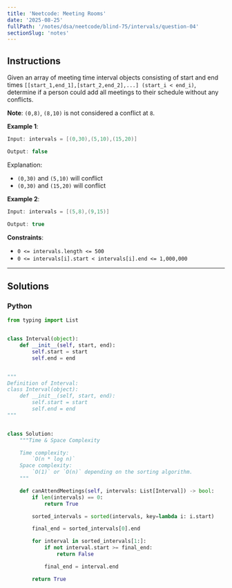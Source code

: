 ```yaml
---
title: 'Neetcode: Meeting Rooms'
date: '2025-08-25'
fullPath: '/notes/dsa/neetcode/blind-75/intervals/question-04'
sectionSlug: 'notes'
---
```


## Instructions

Given an array of meeting time interval objects consisting of start and end times `[[start_1,end_1],[start_2,end_2],...] (start_i < end_i)`, determine if a person could add all meetings to their schedule without any conflicts.

**Note**: `(0,8)`, `(8,10)` is not considered a conflict at `8`.

**Example 1**:

```java
Input: intervals = [(0,30),(5,10),(15,20)]

Output: false
```

Explanation:

- `(0,30)` and `(5,10)` will conflict
- `(0,30)` and `(15,20)` will conflict

**Example 2**:

```java
Input: intervals = [(5,8),(9,15)]

Output: true
```

**Constraints**:

- `0 <= intervals.length <= 500`
- `0 <= intervals[i].start < intervals[i].end <= 1,000,000`

---

## Solutions

### Python

```python
from typing import List


class Interval(object):
    def __init__(self, start, end):
        self.start = start
        self.end = end


"""
Definition of Interval:
class Interval(object):
    def __init__(self, start, end):
        self.start = start
        self.end = end
"""


class Solution:
    """Time & Space Complexity

    Time complexity:
        `O(n * log n)`
    Space complexity:
        `O(1)` or `O(n)` depending on the sorting algorithm.
    """

    def canAttendMeetings(self, intervals: List[Interval]) -> bool:
        if len(intervals) == 0:
            return True

        sorted_intervals = sorted(intervals, key=lambda i: i.start)

        final_end = sorted_intervals[0].end

        for interval in sorted_intervals[1:]:
            if not interval.start >= final_end:
                return False

            final_end = interval.end

        return True

```
